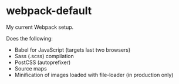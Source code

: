 # webpack-default

My current Webpack setup.

Does the following:

* Babel for JavaScript (targets last two browsers)
* Sass (.scss) compilation
* PostCSS (autoprefixer)
* Source maps
* Minification of images loaded with file-loader (in production only)
